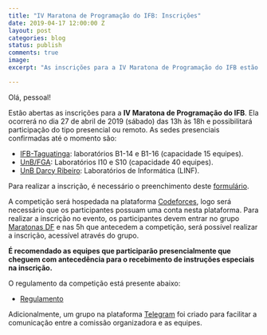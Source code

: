 ```yaml
---
title: "IV Maratona de Programação do IFB: Inscrições"
date: 2019-04-17 12:00:00 Z
layout: post
categories: blog
status: publish
comments: true
image:
excerpt: "As inscrições para a IV Maratona de Programação do IFB estão abertas. "

---
```


Olá, pessoal!

Estão abertas as inscrições para a **IV Maratona de Programação do IFB**. Ela ocorrerá no dia 27 de abril de 2019 (sábado) das 13h às 18h e possibilitará participação do tipo presencial ou remoto. As sedes presenciais confirmadas até o momento são:

- [IFB-Taguatinga](https://goo.gl/maps/c7h8nzGQYXG2): laboratórios B1-14 e B1-16 (capacidade 15 equipes).
- [UnB/FGA](https://goo.gl/maps/MBL1hHMLvi626BRk8): Laboratórios I10 e S10 (capacidade 40 equipes).
- [UnB Darcy Ribeiro](https://goo.gl/maps/4h4TEdvWNq7xhFyD8): Laboratórios de Informática (LINF).

Para realizar a inscrição, é necessário o preenchimento deste [formulário](https://docs.google.com/forms/d/1thzGhamyNEimHrig98aOJdvYAMOHg3JugMjdgNRTJ7w/edit).

A competição será hospedada na plataforma [Codeforces](http://codeforces.com), logo será necessário que os participantes possuam uma conta nesta plataforma.
Para realizar a inscrição no evento, os participantes devem entrar no grupo [Maratonas DF](http://codeforces.com/group/btcK4I5D5f) e nas 5h que antecedem a competição, será possível realizar a inscrição, acessível através do grupo.

**É recomendado as equipes que participarão presencialmente que cheguem com antecedência para o recebimento de instruções especiais na inscrição.**

O regulamento da competição está presente abaixo:

- [Regulamento]({{site.url}}/assets/4-mdp-ifb/Regulamento-4-Maratona-IFB)

Adicionalmente, um grupo na plataforma [Telegram](https://t.me/joinchat/Hiz8ExAi5vqVnW-C3mHM_Q) foi criado para facilitar a comunicação entre a comissão organizadora e as equipes.

